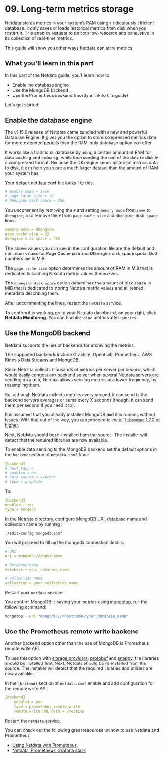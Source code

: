 # 09. Long-term metrics storage

Netdata stores metrics in your system’s RAM using a ridiculously efficient database. It only saves or loads historical metrics from disk when you restart it.
This enables Netdata to be both low-resource and exhaustive in its collection of real-time metrics.

This guide will show you other ways Netdata can store metrics.

## What you'll learn in this part

In this part of the Netdata guide, you'll learn how to:

- Enable the database engine
- Use the MongoDB backend
- Use the Prometheus backend (mostly a link to this guide)

Let's get started!

## Enable the database engine

The v1.15.0 release of Netdata came bundled with a new and powerful Database Engine. It gives you the option to store compressed metrics data for more extended periods than the RAM-only database option can offer.

It works like a traditional database by using a certain amount of RAM for data caching and indexing, while then sending the rest of the data to disk in a compressed format. Because the DB engine sends historical metrics data to disk, it can help you store a much larger dataset than the amount of RAM your system has.

Your default netdata.conf file looks like this:

```yaml
# memory mode = save
# page cache size = 32
# dbengine disk space = 256
```

You uncomment by removing the `#` and setting `memory mode` from `save` to `dbengine`, also remove the `#` from `page cache size` and `dbengine disk space` lines.

```yaml
memory mode = dbengine
page cache size = 32
dbengine disk space = 256
```

The above values you can see in the configuration file are the default
and minimum values for Page Cache size and DB engine disk space quota.
Both numbers are in MiB.

The `page cache size` option determines the amount of RAM in MiB that is dedicated to caching Netdata metric values themselves.

The `dbengine disk space` option determines the amount of disk space in MiB that is dedicated to storing Netdata metric values and all related metadata describing them.

After uncommenting the lines, restart the `netdata` service.

To confirm it is working, go to your Netdata dashboard, on your right, click **Netdata Monitoring**. You can find `dbengine` metrics after `queries`.

## Use the MongoDB backend

Netdata supports the use of backends for archiving the metrics.

The supported backends include Graphite, Opentsdb, Prometheus, AWS Kinesis Data Streams and MongoDB.

Since Netdata collects thousands of metrics per server per second, which would easily congest any backend server when several Netdata servers are sending data to it, Netdata allows sending metrics at a lower frequency, by resampling them.

So, although Netdata collects metrics every second, it can send to the backend servers averages or sums every X seconds (though, it can send them per second if you need it to).

It is assumed that you already installed MongoDB and it is running without issues. With that out of the way, you can proceed to install [`libmongoc` 1.7.0 or higher](http://mongoc.org/libmongoc/current/installing.html).

Next, Netdata should be re-installed from the source. The installer will detect that the required libraries are now available.

To enable data sending to the MongoDB backend set the default options in the `backend` section of `netdata.conf` from:

```yaml
[backend]
# host tags =
# enabled = no
# data source = average
# type = graphite
```

To:

```yaml
[backend]
enabled = yes
type = mongodb
```

In the Netdata directory, configure [MongoDB URI](https://docs.mongodb.com/manual/reference/connection-string/), database name and collection name by running :

```sh
./edit-config mongodb.conf
```

You will proceed to fill up the mongodb connection details:

```yaml
# URI
uri = mongodb://<hostname>

# database name
database = your_database_name

# collection name
collection = your_collection_name
```

Restart your `netdata` service.

You confirm MongoDB is saving your metrics using [mongotop](https://docs.mongodb.com/manual/reference/program/mongotop/#bin.mongotop), run the following command:

```sh
mongotop --uri "mongodb://<hostname>/your_database_name"
```

## Use the Prometheus remote write backend

Another backend option other than the use of MongoDB is Prometheus remote write API.

To use this option with [storage providers](https://prometheus.io/docs/operating/integrations/#remote-endpoints-and-storage), [protobuf](https://developers.google.com/protocol-buffers/) and [snappy](https://github.com/google/snappy), the libraries should be installed first. Next, Netdata should be re-installed from the source. The installer will detect that the required libraries and utilities are now available.

In the `[backend]` section of `netdata.conf` enable and add configuration for the remote write API:

```yaml
[backend]
    enabled = yes
    type = prometheus_remote_write
    remote write URL path = /receive
```

Restart the `netdata` service.

You can check out the following great resources on how to use Netdata and Prometheus:

- [Using Netdata with Prometheus](https://docs.netdata.cloud/backends/prometheus/)
- [Netdata, Prometheus, Grafana stack](https://docs.netdata.cloud/backends/walkthrough/)
